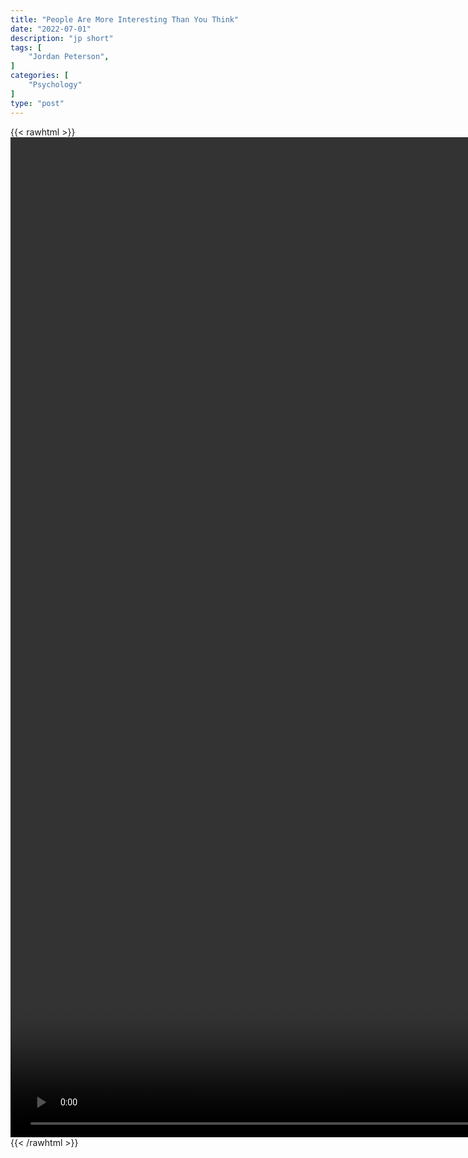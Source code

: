 ```yaml
---
title: "People Are More Interesting Than You Think"
date: "2022-07-01"
description: "jp short"
tags: [
    "Jordan Peterson",
]
categories: [
    "Psychology"
]
type: "post"
---
```

{{< rawhtml >}}
    <video style="height:40vh;width:auto" overflow="hidden" controls>
        <source src="https://clips.dev00ps.com/Jordan_Peterson/People_are_more_interesting_than_you_think.mp4" type="video/mp4"> 
    </video>
{{< /rawhtml >}}

